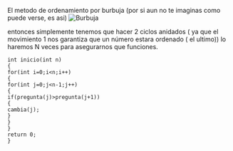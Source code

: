 El metodo de ordenamiento por burbuja (por si aun no te imaginas como puede verse, es  asi)
![Burbuja](burbuja.gif)

entonces simplemente tenemos que hacer 2 ciclos anidados ( ya que el movimiento 1 nos garantiza que un número estara ordenado ( el ultimo)) lo haremos N veces
para asegurarnos que funciones.

    int inicio(int n)
    {
    for(int i=0;i<n;i++)
    {
    for(int j=0;j<n-1;j++)
    {
    if(pregunta(j)>pregunta(j+1))
    {
    cambia(j);
    }
    }
    }
    return 0;
    } 